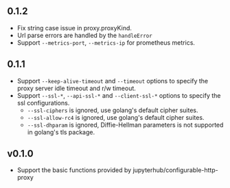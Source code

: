 ## 0.1.2

- Fix string case issue in proxy.proxyKind.
- Url parse errors are handled by the `handleError`
- Support `--metrics-port`, `--metrics-ip` for prometheus metrics.

## 0.1.1

- Support `--keep-alive-timeout` and `--timeout` options to specify the proxy server idle timeout and r/w timeout.
- Support `--ssl-*`, `--api-ssl-*` and `--client-ssl-*` options to specify the ssl configurations.
    - `--ssl-ciphers` is ignored, use golang's default cipher suites.
    - `--ssl-allow-rc4` is ignored, use golang's default cipher suites.
    - `--ssl-dhparam` is ignored, Diffie-Hellman parameters is not supported in golang's tls package.

## v0.1.0

- Support the basic functions provided by jupyterhub/configurable-http-proxy
